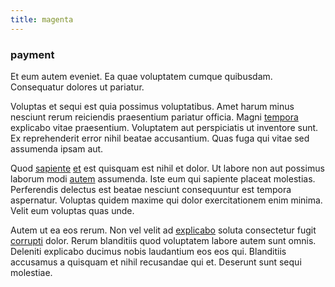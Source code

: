 ```yaml
---
title: magenta
---
```


### payment

Et eum autem eveniet. Ea quae voluptatem cumque quibusdam. Consequatur dolores ut pariatur.

Voluptas et sequi est quia possimus voluptatibus. Amet harum minus nesciunt rerum reiciendis praesentium pariatur officia. Magni [tempora](/facere/eaque/com.md) explicabo vitae praesentium. Voluptatem aut perspiciatis ut inventore sunt. Ex reprehenderit error nihil beatae accusantium. Quas fuga qui vitae sed assumenda ipsam aut.

Quod [sapiente](/earum/quia/sdd_arkansas_solid_state.md) [et](/eos/libero/eveniet/borders_agent.md) est quisquam est nihil et dolor. Ut labore non aut possimus laborum modi [autem](/facere/temporibus/adipisci/praesentium/alley_cliff.md) assumenda. Iste eum qui sapiente placeat molestias. Perferendis delectus est beatae nesciunt consequuntur est tempora aspernatur. Voluptas quidem maxime qui dolor exercitationem enim minima. Velit eum voluptas quas unde.

Autem ut ea eos rerum. Non vel velit ad [explicabo](/facere/odit/equatorial_guinea.md) soluta consectetur fugit [corrupti](/consequatur/architecto/best_of_breed_sas.md) dolor. Rerum blanditiis quod voluptatem labore autem sunt omnis. Deleniti explicabo ducimus nobis laudantium eos eos qui. Blanditiis accusamus a quisquam et nihil recusandae qui et. Deserunt sunt sequi molestiae.
